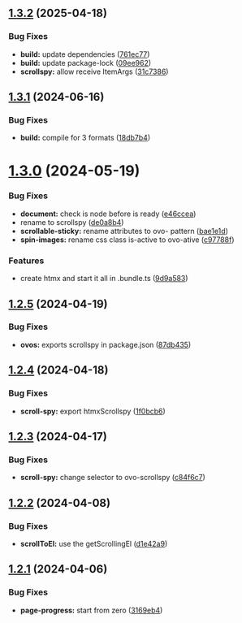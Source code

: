## [1.3.2](https://github.com/jomarcardoso/ovos/compare/v1.3.1...v1.3.2) (2025-04-18)


### Bug Fixes

* **build:** update dependencies ([761ec77](https://github.com/jomarcardoso/ovos/commit/761ec779643d376baab84b90d7379a5f87e07629))
* **build:** update package-lock ([09ee962](https://github.com/jomarcardoso/ovos/commit/09ee962f6b629f3b4bd5eaa2cee986e9b9878f39))
* **scrollspy:** allow receive ItemArgs ([31c7386](https://github.com/jomarcardoso/ovos/commit/31c738665d041a586809c58fcf9c792c9a1791ce))

## [1.3.1](https://github.com/jomarcardoso/ovos/compare/v1.3.0...v1.3.1) (2024-06-16)


### Bug Fixes

* **build:** compile for 3 formats ([18db7b4](https://github.com/jomarcardoso/ovos/commit/18db7b441d1e62bed3ed2a6c1efc02021ed57e75))

# [1.3.0](https://github.com/jomarcardoso/ovos/compare/v1.2.5...v1.3.0) (2024-05-19)


### Bug Fixes

* **document:** check is node before is ready ([e46ccea](https://github.com/jomarcardoso/ovos/commit/e46cceaf35a80fa1b30f54b61e97ec44aac26fc2))
* rename to scrollspy ([de0a8b4](https://github.com/jomarcardoso/ovos/commit/de0a8b4edfedeab7e645a09fe2feb977e0981b8c))
* **scrollable-sticky:** rename attributes to ovo- pattern ([bae1e1d](https://github.com/jomarcardoso/ovos/commit/bae1e1d8e8f981bd057ee91ed4d53ec4ccf8afa4))
* **spin-images:** rename css class is-active to ovo-ative ([c97788f](https://github.com/jomarcardoso/ovos/commit/c97788f2c8156f8b582ce17e1cd3de52524b4912))


### Features

* create htmx and start it all in .bundle.ts ([9d9a583](https://github.com/jomarcardoso/ovos/commit/9d9a583ed90389a3d15ecc08e6d3753b7ec8342c))

## [1.2.5](https://github.com/jomarcardoso/ovos/compare/v1.2.4...v1.2.5) (2024-04-19)


### Bug Fixes

* **ovos:** exports scrollspy in package.json ([87db435](https://github.com/jomarcardoso/ovos/commit/87db435ce985d75ccdf0b7db4fdae221645bfc4e))

## [1.2.4](https://github.com/jomarcardoso/ovos/compare/v1.2.3...v1.2.4) (2024-04-18)


### Bug Fixes

* **scroll-spy:** export htmxScrollspy ([1f0bcb6](https://github.com/jomarcardoso/ovos/commit/1f0bcb6161257570064b689f50b1b3836b878800))

## [1.2.3](https://github.com/jomarcardoso/ovos/compare/v1.2.2...v1.2.3) (2024-04-17)


### Bug Fixes

* **scroll-spy:** change selector to ovo-scrollspy ([c84f6c7](https://github.com/jomarcardoso/ovos/commit/c84f6c70451325f3441042f713c50dc93fa67330))

## [1.2.2](https://github.com/jomarcardoso/ovos/compare/v1.2.1...v1.2.2) (2024-04-08)


### Bug Fixes

* **scrollToEl:** use the getScrollingEl ([d1e42a9](https://github.com/jomarcardoso/ovos/commit/d1e42a9a6fd581d595ed97175d9e0bd604829b25))

## [1.2.1](https://github.com/jomarcardoso/ovos/compare/v1.2.0...v1.2.1) (2024-04-06)


### Bug Fixes

* **page-progress:** start from zero ([3169eb4](https://github.com/jomarcardoso/ovos/commit/3169eb46d0adfbeec562762b1f88c64a105c7ba8))
